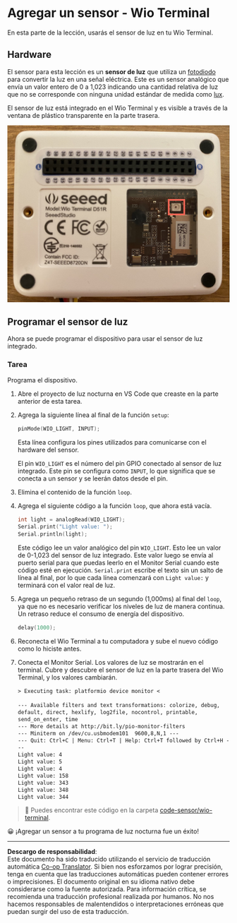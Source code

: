 <!--
CO_OP_TRANSLATOR_METADATA:
{
  "original_hash": "7f4ad0ef54f248b85b92187c94cf9dcb",
  "translation_date": "2025-08-26T15:08:37+00:00",
  "source_file": "1-getting-started/lessons/3-sensors-and-actuators/wio-terminal-sensor.md",
  "language_code": "es"
}
-->
# Agregar un sensor - Wio Terminal

En esta parte de la lección, usarás el sensor de luz en tu Wio Terminal.

## Hardware

El sensor para esta lección es un **sensor de luz** que utiliza un [fotodiodo](https://wikipedia.org/wiki/Photodiode) para convertir la luz en una señal eléctrica. Este es un sensor analógico que envía un valor entero de 0 a 1,023 indicando una cantidad relativa de luz que no se corresponde con ninguna unidad estándar de medida como [lux](https://wikipedia.org/wiki/Lux).

El sensor de luz está integrado en el Wio Terminal y es visible a través de la ventana de plástico transparente en la parte trasera.

![El sensor de luz en la parte trasera del Wio Terminal](../../../../../translated_images/wio-light-sensor.b1f529f3c95f51654f2e2c1d2d4b55fe547d189f588c974f5c2462c728133840.es.png)

## Programar el sensor de luz

Ahora se puede programar el dispositivo para usar el sensor de luz integrado.

### Tarea

Programa el dispositivo.

1. Abre el proyecto de luz nocturna en VS Code que creaste en la parte anterior de esta tarea.

1. Agrega la siguiente línea al final de la función `setup`:

    ```cpp
    pinMode(WIO_LIGHT, INPUT);
    ```

    Esta línea configura los pines utilizados para comunicarse con el hardware del sensor.

    El pin `WIO_LIGHT` es el número del pin GPIO conectado al sensor de luz integrado. Este pin se configura como `INPUT`, lo que significa que se conecta a un sensor y se leerán datos desde el pin.

1. Elimina el contenido de la función `loop`.

1. Agrega el siguiente código a la función `loop`, que ahora está vacía.

    ```cpp
    int light = analogRead(WIO_LIGHT);
    Serial.print("Light value: ");
    Serial.println(light);
    ```

    Este código lee un valor analógico del pin `WIO_LIGHT`. Esto lee un valor de 0-1,023 del sensor de luz integrado. Este valor luego se envía al puerto serial para que puedas leerlo en el Monitor Serial cuando este código esté en ejecución. `Serial.print` escribe el texto sin un salto de línea al final, por lo que cada línea comenzará con `Light value:` y terminará con el valor real de luz.

1. Agrega un pequeño retraso de un segundo (1,000ms) al final del `loop`, ya que no es necesario verificar los niveles de luz de manera continua. Un retraso reduce el consumo de energía del dispositivo.

    ```cpp
    delay(1000);
    ```

1. Reconecta el Wio Terminal a tu computadora y sube el nuevo código como lo hiciste antes.

1. Conecta el Monitor Serial. Los valores de luz se mostrarán en el terminal. Cubre y descubre el sensor de luz en la parte trasera del Wio Terminal, y los valores cambiarán.

    ```output
    > Executing task: platformio device monitor <

    --- Available filters and text transformations: colorize, debug, default, direct, hexlify, log2file, nocontrol, printable, send_on_enter, time
    --- More details at http://bit.ly/pio-monitor-filters
    --- Miniterm on /dev/cu.usbmodem101  9600,8,N,1 ---
    --- Quit: Ctrl+C | Menu: Ctrl+T | Help: Ctrl+T followed by Ctrl+H ---
    Light value: 4
    Light value: 5
    Light value: 4
    Light value: 158
    Light value: 343
    Light value: 348
    Light value: 344
    ```

> 💁 Puedes encontrar este código en la carpeta [code-sensor/wio-terminal](../../../../../1-getting-started/lessons/3-sensors-and-actuators/code-sensor/wio-terminal).

😀 ¡Agregar un sensor a tu programa de luz nocturna fue un éxito!

---

**Descargo de responsabilidad**:  
Este documento ha sido traducido utilizando el servicio de traducción automática [Co-op Translator](https://github.com/Azure/co-op-translator). Si bien nos esforzamos por lograr precisión, tenga en cuenta que las traducciones automáticas pueden contener errores o imprecisiones. El documento original en su idioma nativo debe considerarse como la fuente autorizada. Para información crítica, se recomienda una traducción profesional realizada por humanos. No nos hacemos responsables de malentendidos o interpretaciones erróneas que puedan surgir del uso de esta traducción.
